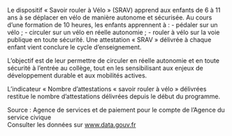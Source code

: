 <p id="brief">
  Le dispositif « Savoir rouler à Vélo » (SRAV) apprend aux enfants de 6 à 11 ans à se déplacer en vélo de manière autonome et sécurisée. Au cours d’une formation de 10 heures, les enfants apprennent à :
  - pédaler sur un vélo ;
  - circuler sur un vélo en réelle autonomie ;
  - rouler à vélo sur la voie publique en toute sécurité.
  Une attestation « SRAV » délivrée à chaque enfant vient conclure le cycle d’enseignement.

  L’objectif est de leur permettre de circuler en réelle autonomie et en toute sécurité à l’entrée au collège, tout en les sensibilisant aux enjeux de développement durable et aux mobilités actives.

  L’indicateur « Nombre d’attestations « savoir rouler à vélo » délivrées restitue le nombre d’attestations délivrées depuis le début du programme.
</p>
<p class="font-italic body-2">
  Source : Agence de services et de paiement pour le compte de l’Agence du service civique <br> 
  Consulter les données sur <a target="_blank" href="https://www.data.gouv.fr/fr/datasets/barometre-des-resultats-de-laction-publique/">www.data.gouv.fr</a>
</p>
